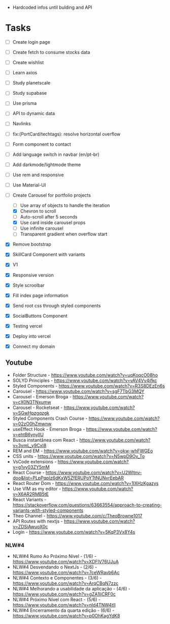 * Hardcoded infos until bulding and API
# Tasks
- [ ] Create login page
- [ ] Create fetch to consume stocks data
- [ ] Create wishlist 

- [ ] Learn axios
- [ ] Study planetscale
- [ ] Study supabase
- [ ] Use prisma
- [ ] API to dynamic data
- [ ] Navlinks
- [ ] fix:(PortCard/techtags): resolve horizontal overflow
- [ ] Form component to contact
- [ ] Add language switch in navbar (en/pt-br)
- [ ] Add darkmode/lightmode theme
- [ ] Use rem and responsive 
- [ ] Use Material-UI
- [ ] Create Carousel for portfolio projects
    - [ ] Use array of objects to handle the iteration
    - [x] Chevron to scroll
    - [ ] Auto-scroll after 5 seconds
    - [x] Use card inside carousel props
    - [ ] Use infinite carousel
    - [ ] Transparent gradient when overflow start
- [x] Remove bootstrap
- [x] SkillCard Component with variants
- [x] V1
- [x] Responsive version
- [x] Style scroolbar
- [x] Fill index page information
- [x] Send root css through styled components
- [x] SocialButtons Component
- [x] Testing vercel
- [x] Deploy into vercel
- [x] Connect my domain
 
 
## Youtube

* Folder Structure - https://www.youtube.com/watch?v=uqKoqcO08ho
* SOLYD Principles - https://www.youtube.com/watch?v=vAV4Vy4jfkc
* Styled Components - https://www.youtube.com/watch?v=R3S8DEzEn6s
* Carousel - https://www.youtube.com/watch?v=sgF7TbG3MQY
* Carousel - Emerson Broga - https://www.youtube.com/watch?v=cX0N3TNxumw
* Carousel - Rocketseat - https://www.youtube.com/watch?v=SGwHpzgqzgk
* Styled Components Crash Course - https://www.youtube.com/watch?v=02zO0hZmwnw
* useEffect Hook - Emerson Broga - https://www.youtube.com/watch?v=ehtB6ynyIlU
* Busca instantânea com React - https://www.youtube.com/watch?v=3vmL_y9CxI8
* REM and EM - https://www.youtube.com/watch?v=okw-whFWGEo
* CSS units - https://www.youtube.com/watch?v=N5wpD9Ov_To
* VsCode extensions - https://www.youtube.com/watch?v=g1vy03ZY5mM
* React Course - https://www.youtube.com/watch?v=U2Wltnv-doo&list=PLpPqplz6dKxW5ZfERUPoYTtNUNvrEebAR
* React Router Dom - https://www.youtube.com/watch?v=1lXHzKgazys
* Use VIM as my editor - https://www.youtube.com/watch?v=X6AR2RMB5tE
* React Variants - https://stackoverflow.com/questions/63663554/approach-to-creating-variants-with-styled-components
* Theo Channel - https://www.youtube.com/c/TheoBrowne1017
* API Routes with nextjs - https://www.youtube.com/watch?v=ZDSiAwuoX0c
* Login - https://www.youtube.com/watch?v=5KqP3Vx8Y4s

### NLW#4
* NLW#4 Rumo Ao Próximo Nível - (1/6) - https://www.youtube.com/watch?v=XDFlV76UJuA
* NLW#4 Desvendando o NextJs - (2/6) - https://www.youtube.com/watch?v=7ceWRavb6Ac
* NLW#4 Contexto e Componentes - (3/6) - https://www.youtube.com/watch?v=ArqCBqN7zzc
* NLW#4 Melhorando a usabilidade da aplicação - (4/6) - https://www.youtube.com/watch?v=gZA1IjCRF0c
* NLW#4 Próximo Nível com React - (5/6) - https://www.youtube.com/watch?v=nId4TNW4tlI
* NLW#4 Encerramento da quarta edição - (6/6) - https://www.youtube.com/watch?v=p0OhKagYdK8
